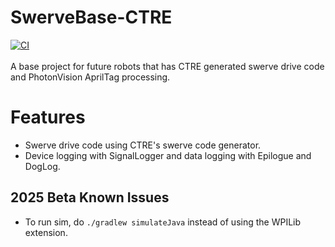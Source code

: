 # SwerveBase-CTRE
[![CI](https://github.com/Team334/SwerveBase-CTRE/actions/workflows/main.yml/badge.svg)](https://github.com/Team334/SwerveBase-CTRE/actions/workflows/main.yml) <br> <br>
A base project for future robots that has CTRE generated swerve drive code and PhotonVision AprilTag processing.

# Features
- Swerve drive code using CTRE's swerve code generator.
- Device logging with SignalLogger and data logging with Epilogue and DogLog.

## 2025 Beta Known Issues
- To run sim, do `./gradlew simulateJava` instead of using the WPILib extension.
